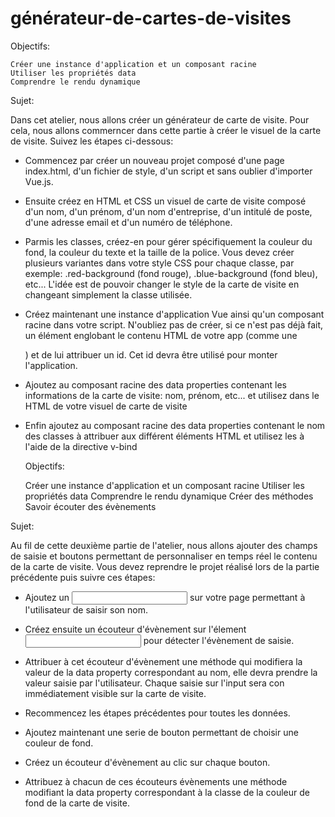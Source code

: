 # générateur-de-cartes-de-visites

Objectifs:

    Créer une instance d'application et un composant racine
    Utiliser les propriétés data
    Comprendre le rendu dynamique

 

Sujet: 

Dans cet atelier, nous allons créer un générateur de carte de visite. Pour cela, nous allons commerncer dans cette partie à créer le visuel de la carte de visite. Suivez les étapes ci-dessous:

- Commencez par créer un nouveau projet composé d'une page index.html, d'un fichier de style, d'un script et sans oublier d'importer Vue.js.

- Ensuite créez en HTML et CSS un visuel de carte de visite composé d'un nom, d'un prénom, d'un nom d'entreprise, d'un intitulé de poste, d'une adresse email et d'un numéro de téléphone.

- Parmis les classes, créez-en pour gérer spécifiquement la couleur du fond, la couleur du texte et la taille de la police. Vous devez créer plusieurs variantes dans votre style CSS pour chaque classe, par exemple: .red-background (fond rouge), .blue-background (fond bleu), etc... L'idée est de pouvoir changer le style de la carte de visite en changeant simplement la classe utilisée.

- Créez maintenant une instance d'application Vue ainsi qu'un composant racine dans votre script. N'oubliez pas de créer, si ce n'est pas déjà fait, un élément englobant le contenu HTML de votre app (comme une <div>) et de lui attribuer un id. Cet id devra être utilisé pour monter l'application.

- Ajoutez au composant racine des data properties contenant les informations de la carte de visite: nom, prénom, etc... et utilisez dans le HTML de votre visuel de carte de visite

- Enfin ajoutez au composant racine des data properties contenant le nom des classes à attribuer aux différent éléments HTML et utilisez les à l'aide de la directive v-bind
  
  Objectifs:

    Créer une instance d'application et un composant racine
    Utiliser les propriétés data
    Comprendre le rendu dynamique
    Créer des méthodes
    Savoir écouter des évènements

 

Sujet: 

Au fil de cette deuxième partie de l'atelier, nous allons ajouter des champs de saisie et boutons permettant de personnaliser en temps réel le contenu de la carte de visite. Vous devez reprendre le projet réalisé lors de la partie précédente puis suivre ces étapes:

- Ajoutez un <input> sur votre page permettant à l'utilisateur de saisir son nom.

- Créez ensuite un écouteur d'évènement sur l'élement <input> pour détecter l'évènement de saisie.

- Attribuer à cet écouteur d'évènement une méthode qui modifiera la valeur de la data property correspondant au nom, elle devra prendre la valeur saisie par l'utilisateur. Chaque saisie sur l'input sera con immédiatement visible sur la carte de visite.

- Recommencez les étapes précédentes pour toutes les données.

- Ajoutez maintenant une serie de bouton permettant de choisir une couleur de fond.

- Créez un écouteur d'évènement au clic sur chaque bouton.

- Attribuez à chacun de ces écouteurs évènements une méthode modifiant la data property correspondant à la classe de la couleur de fond de la carte de visite.
